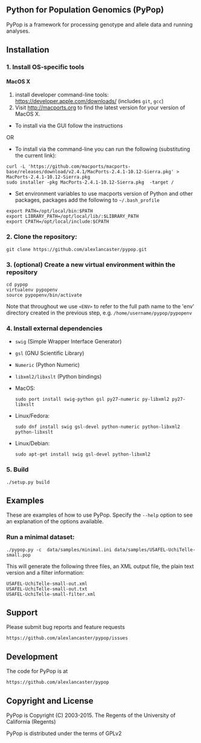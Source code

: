 ## Python for Population Genomics (PyPop)

PyPop is a framework for processing genotype and allele data and running analyses.

## Installation

### 1. Install OS-specific tools

#### MacOS X

1. install developer command-line tools: https://developer.apple.com/downloads/  (includes ```git```, ```gcc```)
2. Visit http://macports.org to find the latest version for your version of MacOS X.

* To install via the GUI follow the instructions 
 
OR

* To install via the command-line you can run the following (substituting the current link):

```
curl -L 'https://github.com/macports/macports-base/releases/download/v2.4.1/MacPorts-2.4.1-10.12-Sierra.pkg' > MacPorts-2.4.1-10.12-Sierra.pkg
sudo installer -pkg MacPorts-2.4.1-10.12-Sierra.pkg  -target /
```

* Set environment variables to use macports version of Python and other packages, packages add the following to ```~/.bash_profile```

```
export PATH=/opt/local/bin:$PATH
export LIBRARY_PATH=/opt/local/lib/:$LIBRARY_PATH
export CPATH=/opt/local/include:$CPATH
```

### 2. Clone the repository:

    git clone https://github.com/alexlancaster/pypop.git
  
### 3. (optional) Create a new virtual environment within the repository

    cd pypop
    virtualenv pypopenv
    source pypopenv/bin/activate

Note that throughout we use ```<ENV>``` to refer to the full path name to the 'env' directory created in the previous step, e.g. ```/home/username/pypop/pypopenv```

### 4. Install external dependencies

* ```swig``` (Simple Wrapper Interface Generator) 
* ```gsl``` (GNU Scientific Library)
* ```Numeric``` (Python Numeric)
* ```libxml2/libxslt``` (Python bindings)

* MacOS:

      sudo port install swig-python gsl py27-numeric py-libxml2 py27-libxslt

* Linux/Fedora: 

      sudo dnf install swig gsl-devel python-numeric python-libxml2 python-libxslt

* Linux/Debian: 

      sudo apt-get install swig gsl-devel python-libxml2

### 5. Build

    ./setup.py build

## Examples

These are examples of how to use PyPop. Specify the `--help` option to see an
explanation of the options available.

### Run a minimal dataset:

    ./pypop.py -c  data/samples/minimal.ini data/samples/USAFEL-UchiTelle-small.pop

This will generate the following three files, an XML output file, the plain text version and a filter information:


    USAFEL-UchiTelle-small-out.xml
    USAFEL-UchiTelle-small-out.txt
    USAFEL-UchiTelle-small-filter.xml

## Support

Please submit bug reports and feature requests

    https://github.com/alexlancaster/pypop/issues

## Development

The code for PyPop is at

    https://github.com/alexlancaster/pypop

## Copyright and License

PyPop is Copyright (C) 2003-2015. The Regents of the University of California (Regents)

PyPop is distributed under the terms of GPLv2
